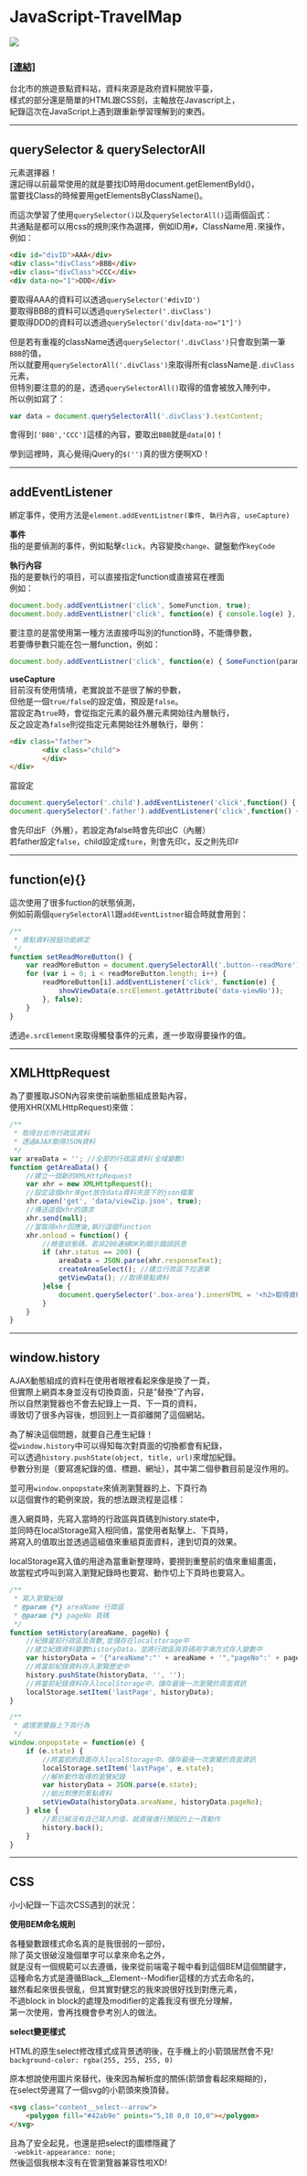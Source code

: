 # JavaScript-TravelMap

![](http://www.guastudio.com//uploads/content/20170507/travelMap.png) 


### [[連結]](http://demo.guastudio.com/jsTravelMap/)

台北市的旅遊景點資料站，資料來源是政府資料開放平臺，  
樣式的部分還是簡單的HTML跟CSS刻，主軸放在Javascript上，  
紀錄這次在JavaScript上遇到跟重新學習理解到的東西。

---
## querySelector & querySelectorAll
元素選擇器！  
還記得以前最常使用的就是要找ID時用document.getElementById()，  
當要找Class的時候要用getElementsByClassName()。  

而這次學習了使用`querySelector()`以及`querySelectorAll()`這兩個函式：  
共通點是都可以用css的規則來作為選擇，例如ID用`#`，ClassName用`.`來操作，  
例如：
```html
<div id="divID">AAA</div>
<div class="divClass">BBB</div>
<div class="divClass">CCC</div>
<div data-no="1">DDD</div>
```
要取得AAA的資料可以透過`querySelector('#divID')`  
要取得BBB的資料可以透過`querySelector('.divClass')`  
要取得DDD的資料可以透過`querySelector('div[data-no="1"]')`  

但是若有重複的className透過`querySelector('.divClass')`只會取到第一筆`BBB`的值，  
所以就要用`querySelectorAll('.divClass')`來取得所有className是`.divClass`元素，  
但特別要注意的的是，透過`querySelectorAll()`取得的值會被放入陣列中，  
所以例如寫了：
````javascript
var data = document.querySelectorAll('.divClass').textContent;
````
會得到`['BBB','CCC']`這樣的內容，要取出`BBB`就是`data[0]`！  

學到這裡時，真心覺得jQuery的`$('')`真的很方便啊XD！

---
## addEventListener
綁定事件，使用方法是`element.addEventListner(事件, 執行內容, useCapture)`  

**事件**  
指的是要偵測的事件，例如點擊`click`，內容變換`change`、鍵盤動作`keyCode`

**執行內容**  
指的是要執行的項目，可以直接指定function或直接寫在裡面  
例如：
````javascript
document.body.addEventListner('click', SomeFunction, true);
document.body.addEventListner('click', function(e) { console.log(e) }, false);
````
要注意的是當使用第一種方法直接呼叫別的function時，不能傳參數，  
若要傳參數只能在包一層function，例如：
````javascript
document.body.addEventListner('click', function(e) { SomeFunction(param) }, false);
````

**useCapture**  
目前沒有使用情境，老實說並不是很了解的參數，  
但他是一個`true/false`的設定值，預設是`false`。  
當設定為`true`時，會從指定元素的最外層元素開始往內層執行，  
反之設定為`false`則從指定元素開始往外層執行，舉例：  
```html
<div class="father">
		<div class="child">
		</div>
</div>
```
當設定
````javascript
document.querySelector('.child').addEventListener('click',function() { console.log('C') }), ture)
document.querySelector('.father').addEventListener('click',function() { console.log('F') }), ture)
````
會先印出F（外層），若設定為false時會先印出C（內層）  
若father設定`false`，child設定成`ture`，則會先印`C`，反之則先印`F`  

---
## function(e){}
這次使用了很多fuction的狀態偵測，  
例如前兩個`querySelectorAll`跟`addEventListner`組合時就會用到：  
```javascript
/**
 * 景點資料按鈕功能綁定
 */
function setReadMoreButton() {
    var readMoreButton = document.querySelectorAll('.button--readMore');
    for (var i = 0; i < readMoreButton.length; i++) {
        readMoreButton[i].addEventListener('click', function(e) {
            showViewData(e.srcElement.getAttribute('data-viewNo'));
        }, false);
    }
}
```
透過`e.srcElement`來取得觸發事件的元素，進一步取得要操作的值。  

---
## XMLHttpRequest
為了要獲取JSON內容來使前端動態組成景點內容，  
使用XHR(XMLHttpRequest)來做：  
```javascript
/**
 * 取得台北市行政區資料
 * 透過AJAX取得JSON資料
 */
var areaData = ''; //全部的行政區資料(全域變數)
function getAreaData() {
    //建立一個新的XMLHttpRequest
    var xhr = new XMLHttpRequest();
    //設定這個xhr來get放在data資料夾底下的json檔案
    xhr.open('get', 'data/viewZip.json', true);
    //傳送這個xhr的請求
    xhr.send(null);
    //當取得xhr回應後,執行這個function
    xhr.onload = function() {
        //檢查狀態碼，若非200連線OK則顯示錯誤訊息
        if (xhr.status == 200) {
            areaData = JSON.parse(xhr.responseText);
            createAreaSelect(); //建立行政區下拉選單
            getViewData(); //取得景點資料
        }else {
            document.querySelector('.box-area').innerHTML = '<h2>取得資料時發生錯誤，請檢查網路狀態並重新整理：）</h2>';
        }
    }
}
```

---
## window.history
AJAX動態組成的資料在使用者眼裡看起來像是換了一頁，  
但實際上網頁本身並沒有切換頁面，只是”替換“了內容，  
所以自然瀏覽器也不會去紀錄上一頁、下一頁的資料，  
導致切了很多內容後，想回到上一頁卻離開了這個網站。  
  
為了解決這個問題，就要自己產生紀錄！  
從`window.history`中可以得知每次對頁面的切換都會有紀錄，  
可以透過`history.pushState(object, title, url)`來增加紀錄。  
參數分別是（要寫進紀錄的值、標題、網址），其中第二個參數目前是沒作用的。  

並可用`window.onpopstate`來偵測瀏覽器的上、下頁行為  
以這個實作的範例來說，我的想法跟流程是這樣：  

進入網頁時，先寫入當時的行政區與頁碼到history.state中，  
並同時在localStorage寫入相同值，當使用者點擊上、下頁時，  
將寫入的值取出並透過這組值來重組頁面資料，達到切頁的效果。  
  
localStorage寫入值的用途為當重新整理時，要撈到重整前的值來重組畫面，  
故當程式呼叫到寫入瀏覽紀錄時也要寫、動作切上下頁時也要寫入。  

```javascript
/**
 * 寫入瀏覽紀錄
 * @param {*} areaName 行政區
 * @param {*} pageNo 頁碼
 */
function setHistory(areaName, pageNo) {
    //紀錄當前行政區及頁數,並儲存在localstorage中
    //建立紀錄資料變數historyData，並將行政區與頁碼用字串方式存入變數中
    var historyData = '{"areaName":"' + areaName + '","pageNo":' + pageNo + '}';
    //將當前紀錄資料存入瀏覽歷史中
    history.pushState(historyData, '', '');
    //將當前紀錄資料存入localStorage中，儲存最後一次瀏覽的頁面資訊
    localStorage.setItem('lastPage', historyData);
}
```
```javascript
/**
 * 處理瀏覽器上下頁行為
 */
window.onpopstate = function(e) {
    if (e.state) {
        //將當前的頁面存入localStorage中，儲存最後一次瀏覽的頁面資訊
        localStorage.setItem('lastPage', e.state);
        //解析動作取得的瀏覽紀錄
        var historyData = JSON.parse(e.state);
        //組出對應的景點資料
        setViewData(historyData.areaName, historyData.pageNo);
    } else {
        //若已經沒有自己寫入的值，就直接進行預設的上一頁動作
        history.back();
    }
}
```

---
## CSS
小小紀錄一下這次CSS遇到的狀況：  

**使用BEM命名規則**  

各種變數跟樣式命名真的是我很弱的一部份，  
除了英文很破沒幾個單字可以拿來命名之外，  
就是沒有一個規範可以去遵循，後來從前端電子報中看到這個BEM這個關鍵字，  
這種命名方式是遵循Black__Element--Modifier這樣的方式去命名的，  
雖然看起來很長很亂，但其實對健忘的我來說很好找到對應元素，  
不過block in block的處理及modifier的定義我沒有很充分理解，  
第一次使用，會再找機會參考別人的做法。

**select變更樣式**

HTML的原生select修改樣式成背景透明後，在手機上的小箭頭居然會不見!  
`background-color: rgba(255, 255, 255, 0)`

原本想說使用圖片來替代，後來因為解析度的關係(箭頭會看起來糊糊的)，  
在select旁邊寫了一個svg的小箭頭來換頂替。  
```html
<svg class="content__select--arrow">
    <polygon fill="#42ab9e" points="5,10 0,0 10,0"></polygon>
</svg>
```
且為了安全起見，也還是把select的圖標隱藏了  
` -webkit-appearance: none;`  
然後這個我根本沒有在管瀏覽器兼容性啦XD!

